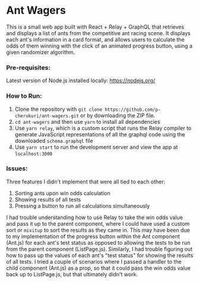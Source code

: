# Ant Wagers
This is a small web app built with React + Relay + GraphQL that retrieves and displays a list of ants from the competitive ant racing scene. It displays each ant's information in a card format, and allows users to calculate the odds of them winning with the click of an animated progress button, using a given randomizer algorithm.

### Pre-requisites:

Latest version of Node.js installed locally: https://nodejs.org/

### How to Run:

1) Clone the repository with `git clone https://github.com/p-cherukuri/ant-wagers.git` or by downloading the ZIP file.
2) `cd ant-wagers` and then use `yarn` to install all dependencies
3) Use `yarn relay`, which is a custom script that runs the Relay compiler to generate JavaScript representations of all the graphql code using the downloaded `schema.graphql` file
4) Use `yarn start` to run the development server and view the app at `localhost:3000`

### Issues:

Three features I didn't implement that were all tied to each other:
1) Sorting ants upon win odds calculation
2) Showing results of all tests
3) Pressing a button to run all calculations simultaneously

I had trouble understanding how to use Relay to take the win odds value and pass it up to the parent component, where I could have used a custom sort or `mixitup` to sort the results as they came in. This may have been due to my implementation of the progress button within the Ant component (Ant.js) for each ant's test status as opposed to allowing the tests to be run from the parent component (ListPage.js). Similarly, I had trouble figuring out how to pass up the values of each ant's "test status" for showing the results of all tests. I tried a couple of scenarios where I passed a handler to the child component (Ant.js) as a prop, so that it could pass the win odds value back up to ListPage.js, but that ultimately didn't work.